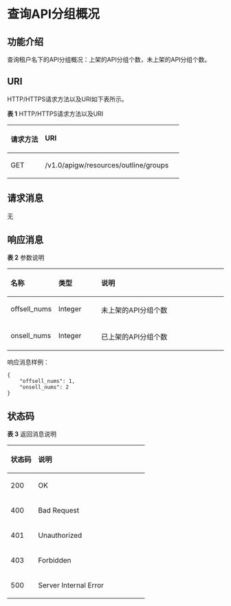 # 查询API分组概况<a name="apig-zh-api-180713130"></a>

## 功能介绍<a name="section3399625"></a>

查询租户名下的API分组概况：上架的API分组个数，未上架的API分组个数。

## URI<a name="section30596633"></a>

HTTP/HTTPS请求方法以及URI如下表所示。

**表 1**  HTTP/HTTPS请求方法以及URI

<a name="table53951889"></a>
<table><thead align="left"><tr id="row50990633"><th class="cellrowborder" valign="top" width="20%" id="mcps1.2.3.1.1"><p id="p36600634"><a name="p36600634"></a><a name="p36600634"></a>请求方法</p>
</th>
<th class="cellrowborder" valign="top" width="80%" id="mcps1.2.3.1.2"><p id="p11861416"><a name="p11861416"></a><a name="p11861416"></a>URI</p>
</th>
</tr>
</thead>
<tbody><tr id="row21250650"><td class="cellrowborder" valign="top" width="20%" headers="mcps1.2.3.1.1 "><p id="p43581113"><a name="p43581113"></a><a name="p43581113"></a>GET</p>
</td>
<td class="cellrowborder" valign="top" width="80%" headers="mcps1.2.3.1.2 "><p id="p40409260"><a name="p40409260"></a><a name="p40409260"></a>/v1.0/apigw/resources/outline/groups</p>
</td>
</tr>
</tbody>
</table>

## 请求消息<a name="section6934242"></a>

无

## 响应消息<a name="section24802735"></a>

**表 2**  参数说明

<a name="table25113310"></a>
<table><thead align="left"><tr id="row43584205"><th class="cellrowborder" valign="top" width="20%" id="mcps1.2.4.1.1"><p id="p40659732"><a name="p40659732"></a><a name="p40659732"></a>名称</p>
</th>
<th class="cellrowborder" valign="top" width="20%" id="mcps1.2.4.1.2"><p id="p5104024"><a name="p5104024"></a><a name="p5104024"></a>类型</p>
</th>
<th class="cellrowborder" valign="top" width="60%" id="mcps1.2.4.1.3"><p id="p10772800"><a name="p10772800"></a><a name="p10772800"></a>说明</p>
</th>
</tr>
</thead>
<tbody><tr id="row181621"><td class="cellrowborder" valign="top" width="20%" headers="mcps1.2.4.1.1 "><p id="p14711326"><a name="p14711326"></a><a name="p14711326"></a>offsell_nums</p>
</td>
<td class="cellrowborder" valign="top" width="20%" headers="mcps1.2.4.1.2 "><p id="p50766756"><a name="p50766756"></a><a name="p50766756"></a>Integer</p>
</td>
<td class="cellrowborder" valign="top" width="60%" headers="mcps1.2.4.1.3 "><p id="p18466542"><a name="p18466542"></a><a name="p18466542"></a>未上架的API分组个数</p>
</td>
</tr>
<tr id="row31981152"><td class="cellrowborder" valign="top" width="20%" headers="mcps1.2.4.1.1 "><p id="p40336524"><a name="p40336524"></a><a name="p40336524"></a>onsell_nums</p>
</td>
<td class="cellrowborder" valign="top" width="20%" headers="mcps1.2.4.1.2 "><p id="p46033008"><a name="p46033008"></a><a name="p46033008"></a>Integer</p>
</td>
<td class="cellrowborder" valign="top" width="60%" headers="mcps1.2.4.1.3 "><p id="p37686197"><a name="p37686197"></a><a name="p37686197"></a>已上架的API分组个数</p>
</td>
</tr>
</tbody>
</table>

响应消息样例：

```
{
	"offsell_nums": 1,
	"onsell_nums": 2
}
```

## 状态码<a name="section62408183"></a>

**表 3**  返回消息说明

<a name="table56899163"></a>
<table><thead align="left"><tr id="row33450687"><th class="cellrowborder" valign="top" width="20%" id="mcps1.2.3.1.1"><p id="p25151132"><a name="p25151132"></a><a name="p25151132"></a>状态码</p>
</th>
<th class="cellrowborder" valign="top" width="80%" id="mcps1.2.3.1.2"><p id="p23975830"><a name="p23975830"></a><a name="p23975830"></a>说明</p>
</th>
</tr>
</thead>
<tbody><tr id="row62994068"><td class="cellrowborder" valign="top" width="20%" headers="mcps1.2.3.1.1 "><p id="p2245887"><a name="p2245887"></a><a name="p2245887"></a>200</p>
</td>
<td class="cellrowborder" valign="top" width="80%" headers="mcps1.2.3.1.2 "><p id="p50988816"><a name="p50988816"></a><a name="p50988816"></a>OK</p>
</td>
</tr>
<tr id="row26639025"><td class="cellrowborder" valign="top" width="20%" headers="mcps1.2.3.1.1 "><p id="p10277386"><a name="p10277386"></a><a name="p10277386"></a>400</p>
</td>
<td class="cellrowborder" valign="top" width="80%" headers="mcps1.2.3.1.2 "><p id="p27161899"><a name="p27161899"></a><a name="p27161899"></a>Bad Request</p>
</td>
</tr>
<tr id="row43130502"><td class="cellrowborder" valign="top" width="20%" headers="mcps1.2.3.1.1 "><p id="p3909799"><a name="p3909799"></a><a name="p3909799"></a>401</p>
</td>
<td class="cellrowborder" valign="top" width="80%" headers="mcps1.2.3.1.2 "><p id="p48258341"><a name="p48258341"></a><a name="p48258341"></a>Unauthorized</p>
</td>
</tr>
<tr id="row31671890"><td class="cellrowborder" valign="top" width="20%" headers="mcps1.2.3.1.1 "><p id="p15286310"><a name="p15286310"></a><a name="p15286310"></a>403</p>
</td>
<td class="cellrowborder" valign="top" width="80%" headers="mcps1.2.3.1.2 "><p id="p13949586"><a name="p13949586"></a><a name="p13949586"></a>Forbidden</p>
</td>
</tr>
<tr id="row3648601"><td class="cellrowborder" valign="top" width="20%" headers="mcps1.2.3.1.1 "><p id="p27101273"><a name="p27101273"></a><a name="p27101273"></a>500</p>
</td>
<td class="cellrowborder" valign="top" width="80%" headers="mcps1.2.3.1.2 "><p id="p6744143"><a name="p6744143"></a><a name="p6744143"></a>Server Internal Error</p>
</td>
</tr>
</tbody>
</table>

